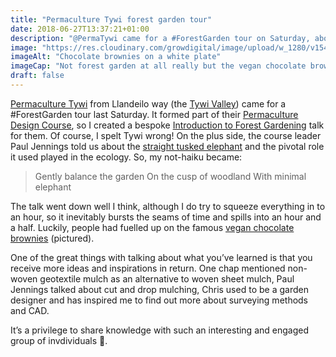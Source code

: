 ```yaml
---
title: "Permaculture Tywi forest garden tour"
date: 2018-06-27T13:37:21+01:00
description: "@PermaTywi came for a #ForestGarden tour on Saturday, about a dozen, everyone seemed to enjoy themselves!"
image: "https://res.cloudinary.com/growdigital/image/upload/w_1280/v1543958719/brownies-42957769501.jpg"
imageAlt: "Chocolate brownies on a white plate"
imageCap: "Not forest garden at all really but the vegan chocolate brownies went down well"
draft: false
---
```


[Permaculture Tywi](https://twitter.com/permatywi) from Llandeilo way (the [Tywi Valley](https://en.wikipedia.org/wiki/River_Tywi)) came for a #ForestGarden tour last Saturday. It formed part of their [Permaculture Design Course](https://www.permaculture.co.uk/courses), so I created a bespoke [Introduction to Forest Gardening](https://www.forestgarden.wales/talks/tywi/) talk for them. Of course, I spelt Tywi wrong! On the plus side, the course leader Paul Jennings told us about the [straight tusked elephant](https://en.wikipedia.org/wiki/Straight-tusked_elephant) and the pivotal role it used played in the ecology. So, my not-haiku became:

> Gently balance the garden 
> On the cusp of woodland 
> With minimal elephant

The talk went down well I think, although I do try to squeeze everything in to an hour, so it inevitably bursts the seams of time and spills into an hour and a half. Luckily, people had fuelled up on the famous [vegan chocolate brownies](http://simp.ly/publish/L624C8) (pictured).

One of the great things with talking about what you’ve learned is that you receive more ideas and inspirations in return. One chap mentioned non-woven geotextile mulch as an alternative to woven sheet mulch, Paul Jennings talked about cut and drop mulching, Chris used to be a garden designer and has inspired me to find out more about surveying methods and CAD. 

It’s a privilege to share knowledge with such an interesting and engaged group of invdividuals 🙂.
